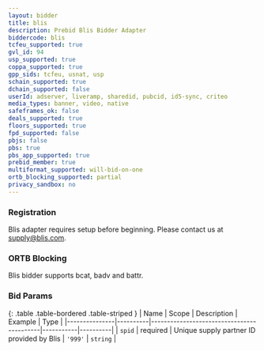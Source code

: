 ```yaml
---
layout: bidder
title: blis
description: Prebid Blis Bidder Adapter
biddercode: blis
tcfeu_supported: true
gvl_id: 94
usp_supported: true
coppa_supported: true
gpp_sids: tcfeu, usnat, usp
schain_supported: true
dchain_supported: false
userId: adserver, liveramp, sharedid, pubcid, id5-sync, criteo
media_types: banner, video, native
safeframes_ok: false
deals_supported: true
floors_supported: true
fpd_supported: false
pbjs: false
pbs: true
pbs_app_supported: true
prebid_member: true
multiformat_supported: will-bid-on-one
ortb_blocking_supported: partial
privacy_sandbox: no
---
```


### Registration

Blis adapter requires setup before beginning. Please contact us at <supply@blis.com>.

### ORTB Blocking

Blis bidder supports bcat, badv and battr.

### Bid Params

{: .table .table-bordered .table-striped }
| Name          | Scope    | Description                               | Example   | Type     |
|---------------|----------|-------------------------------------------|-----------|----------|
| `spid`        | required | Unique supply partner ID provided by Blis | `'999'` | `string` |
